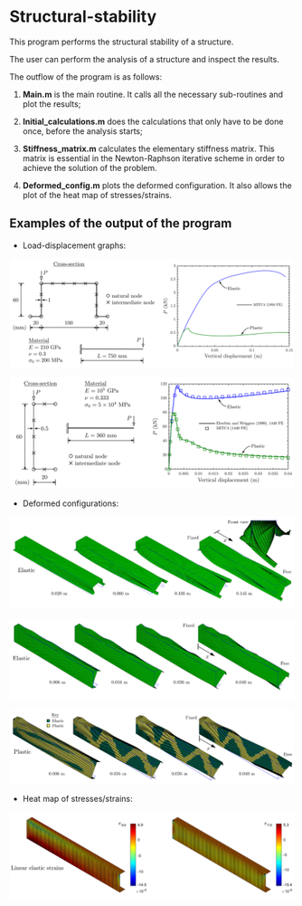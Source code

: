 # Structural-stability
This program performs the structural stability of a structure.

The user can perform the analysis of a structure and inspect the results.

The outflow of the program is as follows:

1. **Main.m** is the main routine. It calls all the necessary sub-routines and plot the results;

2. **Initial_calculations.m** does the calculations that only have to be done once, before the analysis starts;

3. **Stiffness_matrix.m** calculates the elementary stiffness matrix. This matrix is essential in the Newton-Raphson iterative scheme in order to achieve the solution of the problem.

4. **Deformed_config.m** plots the deformed configuration. It also allows the plot of the heat map of stresses/strains.

## Examples of the output of the program

* Load-displacement graphs:

![This is an image](Hat_Load-displacement.png)

![This is an image](LippedChannel_Load-displacement.png)

* Deformed configurations:

![This is an image](Hat_elastic.png)

![This is an image](LippedChannel_elastic.png)

![This is an image](LippedChannel_plastic.png)

* Heat map of stresses/strains:

![This is an image](LippedChannel_Strains.png) 
